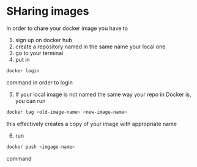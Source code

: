 # SHaring images 

In order to chare your docker image you have to 
1. sign up on docker hub
2. create a repository named in the same name your local one
3. go to your terminal 
4. put in 
```bash
docker login 
```
command in order to login

5. If your local image is not named the same way your repo in Docker is, you can run
```bash
docker tag <old-image-name> <new-image-name>
```
this effectively creates a copy of your image with appropriate name

6. run 
```bash
docker push <imgage-name>
```
command
